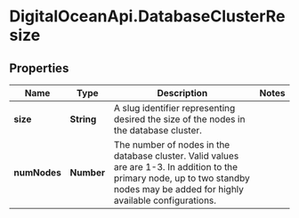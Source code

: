 # DigitalOceanApi.DatabaseClusterResize

## Properties
Name | Type | Description | Notes
------------ | ------------- | ------------- | -------------
**size** | **String** | A slug identifier representing desired the size of the nodes in the database cluster. | 
**numNodes** | **Number** | The number of nodes in the database cluster. Valid values are are 1-3. In addition to the primary node, up to two standby nodes may be added for highly available configurations. | 
